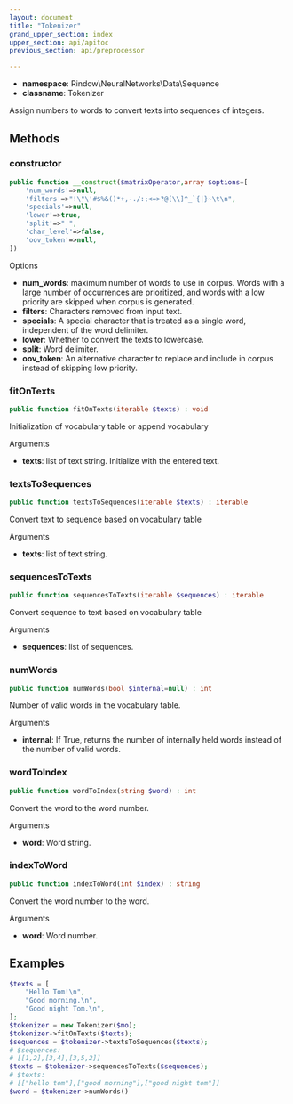 ```yaml
---
layout: document
title: "Tokenizer"
grand_upper_section: index
upper_section: api/apitoc
previous_section: api/preprocessor

---
```


- **namespace**: Rindow\NeuralNetworks\Data\Sequence
- **classname**: Tokenizer

Assign numbers to words to convert texts into sequences of integers.

Methods
-------

### constructor
```php
public function __construct($matrixOperator,array $options=[
    'num_words'=>null,
    'filters'=>"!\"\'#$%&()*+,-./:;<=>?@[\\]^_`{|}~\t\n",
    'specials'=>null,
    'lower'=>true,
    'split'=>" ",
    'char_level'=>false,
    'oov_token'=>null,
])
```

Options
- **num_words**: maximum number of words to use in corpus. Words with a large number of occurrences are prioritized, and words with a low priority are skipped when corpus is generated.
- **filters**: Characters removed from input text.
- **specials**: A special character that is treated as a single word, independent of the word delimiter.
- **lower**: Whether to convert the texts to lowercase.
- **split**: Word delimiter.
- **oov_token**: An alternative character to replace and include in corpus instead of skipping low priority.

### fitOnTexts
```php
public function fitOnTexts(iterable $texts) : void
```
Initialization of vocabulary table or append vocabulary

Arguments

- **texts**: list of text string. Initialize with the entered text.

### textsToSequences
```php
public function textsToSequences(iterable $texts) : iterable
```
Convert text to sequence based on vocabulary table

Arguments

- **texts**: list of text string.


### sequencesToTexts
```php
public function sequencesToTexts(iterable $sequences) : iterable
```
Convert sequence to text based on vocabulary table

Arguments

- **sequences**: list of sequences.

### numWords
```php
public function numWords(bool $internal=null) : int
```
Number of valid words in the vocabulary table.

Arguments

- **internal**: If True, returns the number of internally held words instead of the number of valid words.

### wordToIndex
```php
public function wordToIndex(string $word) : int
```
Convert the word to the word number.

Arguments

- **word**: Word string.

### indexToWord
```php
public function indexToWord(int $index) : string
```
Convert the word number to the word.

Arguments

- **word**: Word number.

Examples
--------

```php
$texts = [
    "Hello Tom!\n",
    "Good morning.\n",
    "Good night Tom.\n",
];
$tokenizer = new Tokenizer($mo);
$tokenizer->fitOnTexts($texts);
$sequences = $tokenizer->textsToSequences($texts);
# $sequences:
# [[1,2],[3,4],[3,5,2]]
$texts = $tokenizer->sequencesToTexts($sequences);
# $texts:
# [["hello tom"],["good morning"],["good night tom"]]
$word = $tokenizer->numWords()
```
